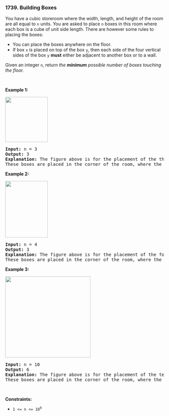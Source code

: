 <h3 align="left"> 1739. Building Boxes</h3>
<div><p>You have a cubic storeroom where the width, length, and height of the room are all equal to <code>n</code> units. You are asked to place <code>n</code> boxes in this room where each box is a cube of unit side length. There are however some rules to placing the boxes:</p>

<ul>
	<li>You can place the boxes anywhere on the floor.</li>
	<li>If box <code>x</code> is placed on top of the box <code>y</code>, then each side of the four vertical sides of the box <code>y</code> <strong>must</strong> either be adjacent to another box or to a wall.</li>
</ul>

<p>Given an integer <code>n</code>, return<em> the <strong>minimum</strong> possible number of boxes touching the floor.</em></p>

<p>&nbsp;</p>
<p><strong>Example 1:</strong></p>

<p><img alt="" src="https://assets.leetcode.com/uploads/2021/01/04/3-boxes.png" style="width: 135px; height: 143px;"></p>

<pre><strong>Input:</strong> n = 3
<strong>Output:</strong> 3
<strong>Explanation:</strong> The figure above is for the placement of the three boxes.
These boxes are placed in the corner of the room, where the corner is on the left side.
</pre>

<p><strong>Example 2:</strong></p>

<p><img alt="" src="https://assets.leetcode.com/uploads/2021/01/04/4-boxes.png" style="width: 135px; height: 179px;"></p>

<pre><strong>Input:</strong> n = 4
<strong>Output:</strong> 3
<strong>Explanation:</strong> The figure above is for the placement of the four boxes.
These boxes are placed in the corner of the room, where the corner is on the left side.
</pre>

<p><strong>Example 3:</strong></p>

<p><img alt="" src="https://assets.leetcode.com/uploads/2021/01/04/10-boxes.png" style="width: 271px; height: 257px;"></p>

<pre><strong>Input:</strong> n = 10
<strong>Output:</strong> 6
<strong>Explanation:</strong> The figure above is for the placement of the ten boxes.
These boxes are placed in the corner of the room, where the corner is on the back side.</pre>

<p>&nbsp;</p>
<p><strong>Constraints:</strong></p>

<ul>
	<li><code>1 &lt;= n &lt;= 10<sup>9</sup></code></li>
</ul>
</div>